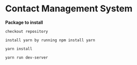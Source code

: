 Contact Management System
=========================

**Package to install**

``
checkout repository
``

``
install yarn by running npm install yarn
``

``
yarn install
``

``
yarn run dev-server   
``